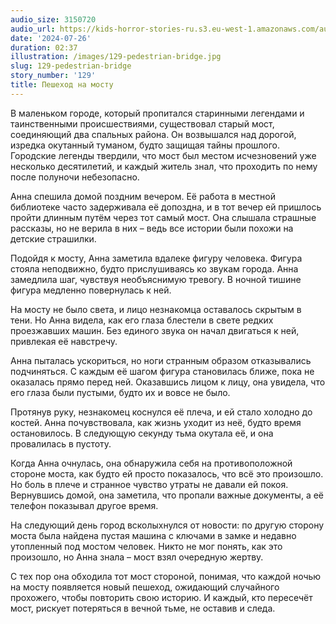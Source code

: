 ```yaml
---
audio_size: 3150720
audio_url: https://kids-horror-stories-ru.s3.eu-west-1.amazonaws.com/audio/129-pedestrian-bridge.mp3
date: '2024-07-26'
duration: 02:37
illustration: /images/129-pedestrian-bridge.jpg
slug: 129-pedestrian-bridge
story_number: '129'
title: Пешеход на мосту
---
```


В маленьком городе, который пропитался старинными легендами и таинственными происшествиями, существовал старый мост, соединяющий два спальных района. Он возвышался над дорогой, изредка окутанный туманом, будто защищая тайны прошлого. Городские легенды твердили, что мост был местом исчезновений уже несколько десятилетий, и каждый житель знал, что проходить по нему после полуночи небезопасно.

Анна спешила домой поздним вечером. Её работа в местной библиотеке часто задерживала её допоздна, и в тот вечер ей пришлось пройти длинным путём через тот самый мост. Она слышала страшные рассказы, но не верила в них – ведь все истории были похожи на детские страшилки.

Подойдя к мосту, Анна заметила вдалеке фигуру человека. Фигура стояла неподвижно, будто прислушиваясь ко звукам города. Анна замедлила шаг, чувствуя необъяснимую тревогу. В ночной тишине фигура медленно повернулась к ней.

На мосту не было света, и лицо незнакомца оставалось скрытым в тени. Но Анна видела, как его глаза блестели в свете редких проезжавших машин. Без единого звука он начал двигаться к ней, привлекая её навстречу.

Анна пыталась ускориться, но ноги странным образом отказывались подчиняться. С каждым её шагом фигура становилась ближе, пока не оказалась прямо перед ней. Оказавшись лицом к лицу, она увидела, что его глаза были пустыми, будто их и вовсе не было.

Протянув руку, незнакомец коснулся её плеча, и ей стало холодно до костей. Анна почувствовала, как жизнь уходит из неё, будто время остановилось. В следующую секунду тьма окутала её, и она провалилась в пустоту.

Когда Анна очнулась, она обнаружила себя на противоположной стороне моста, как будто ей просто показалось, что всё это произошло. Но боль в плече и странное чувство утраты не давали ей покоя. Вернувшись домой, она заметила, что пропали важные документы, а её телефон показывал другое время.

На следующий день город всколыхнулся от новости: по другую сторону моста была найдена пустая машина с ключами в замке и недавно утопленный под мостом человек. Никто не мог понять, как это произошло, но Анна знала – мост взял очередную жертву.

С тех пор она обходила тот мост стороной, понимая, что каждой ночью на мосту появляется новый пешеход, ожидающий случайного прохожего, чтобы повторить свою историю. И каждый, кто пересечёт мост, рискует потеряться в вечной тьме, не оставив и следа.
